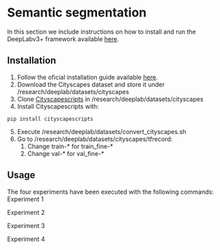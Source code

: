 # Semantic segmentation

In this section we include instructions on how to install and run the DeepLabv3+ framework available [here](https://github.com/tensorflow/models/tree/master/research/deeplab).

## Installation
1. Follow the oficial installation guide available [here](https://github.com/tensorflow/models/blob/master/research/deeplab/g3doc/installation.md).
2. Download the Cityscapes dataset and store it under /research/deeplab/datasets/cityscapes
3. Clone [Cityscapescripts](https://github.com/mcordts/cityscapesScripts) in /research/deeplab/datasets/cityscapes
4. Install Cityscapescripts with: 
```
pip install cityscapescripts 
```
5. Execute /research/deeplab/datasets/convert_cityscapes.sh
6. Go to /research/deeplab/datasets/cityscapes/tfrecord:
    1. Change train-* for train_fine-*
    2. Change val-* for val_fine-*

## Usage
The four experiments have been executed with the following commands:
Experiment 1

Experiment 2

Experiment 3

Experiment 4

